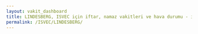 ```yaml
---
layout: vakit_dashboard
title: LINDESBERG, ISVEC için iftar, namaz vakitleri ve hava durumu - ilçe/eyalet seç
permalink: /ISVEC/LINDESBERG/
---
```


<script type="text/javascript">
  var GLOBAL_COUNTRY = 'ISVEC';
  var GLOBAL_CITY = 'LINDESBERG';
  var GLOBAL_STATE = '';
  var lat = 72;
  var lon = 21;
</script>
